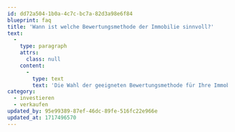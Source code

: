 ```yaml
---
id: dd72a504-1b0a-4c7c-bc7a-82d3a98e6f84
blueprint: faq
title: 'Wann ist welche Bewertungsmethode der Immobilie sinnvoll?'
text:
  -
    type: paragraph
    attrs:
      class: null
    content:
      -
        type: text
        text: 'Die Wahl der geeigneten Bewertungsmethode für Ihre Immobilie hängt von der Situation un dem Zweck der Bewertung ab.'
category:
  - investieren
  - verkaufen
updated_by: 95e99389-87ef-46dc-89fe-516fc22e966e
updated_at: 1717496570
---
```


